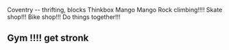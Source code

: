 Coventry -- thrifting, blocks 
Thinkbox 
Mango Mango
Rock climbing!!!!
Skate shop!!! 
Bike shop!!! 
Do things together!!! 
## Gym  !!!! get stronk